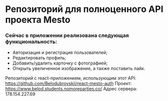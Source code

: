 # Репозиторий для полноценного API проекта Mesto

### Сейчас в приложении реализована следующая функциональность:
* Авторизация и регистрация пользователей;
* Редактировать профиль;
* Добавить/удалить карточку с фотографией;
* Открыть увеличенное изображение, а также поставить лайк.

Репозиторий с react-приложением, использующим этот API: <https://github.com/Belodubrovskii/react-mesto-auth>
Проект: <https://www.belod.students.nomoreparties.co/>
Адрес сервера: 178.154.227.69
